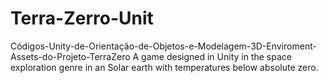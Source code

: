 # Terra-Zerro-Unit
Códigos-Unity-de-Orientação-de-Objetos-e-Modelagem-3D-Enviroment-Assets-do-Projeto-TerraZero
A game designed in Unity in the space exploration genre in an Solar earth with temperatures below absolute zero.
